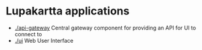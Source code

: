 # Lupakartta applications

- [./api-gateway](api-gateway) Central gateway component for providing an API for UI to connect to
- [./ui](./ui) Web User Interface
